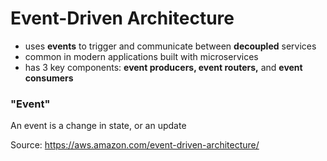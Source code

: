 # Event-Driven Architecture

- uses **events** to trigger and communicate between **decoupled** services
- common in modern applications built with microservices
- has 3 key components: **event producers, event routers,** and **event consumers**

### "Event"
An event is a change in state, or an update

Source: https://aws.amazon.com/event-driven-architecture/
